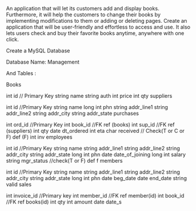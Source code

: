 An application that will let its customers add and display books. 
Furthermore, it will help the customers to change their books by implementing modifications to them or adding or deleting pages.
Create an application that will be user-friendly and effortless to access and use. 
It also lets users check and buy their favorite books anytime, anywhere with one click. 


Create a MySQL Database

Database Name: Management

And Tables :

Books

int id			// Primary Key
string name
string auth
int price
int qty
suppliers

int id				//Primary Key
string name
long int phn
string addr_line1
string addr_line2
string addr_city
string addr_state
purchases

int ord_id			//Primary Key
int book_id		    //FK ref (books)
int sup_id			//FK ref (suppliers)
int qty
date dt_ordered
int eta
char received		// Check(T or C or F) def (F)
int inv
employees

int id				//Primary Key
string name
string addr_line1
string addr_line2
string addr_city
string addr_state
long int phn
date date_of_joining
long int salary
string mgr_status	//check(T or F) def f
members

int id				//Primary Key
string name
string addr_line1
string addr_line2
string addr_city
string addr_state
long int phn
date beg_date
date end_date
string valid
sales

int invoice_id		//Primary key
int member_id		//FK ref member(id)
int book_id		//FK ref books(id)
int qty
int amount
date date_s

